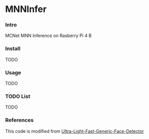 # MNNInfer
### Intro
MCNet MNN Inference on Rasberry Pi 4 B

### Install
TODO 

### Usage
TODO

### TODO List
TODO

### References
This code is modified from [Ultra-Light-Fast-Generic-Face-Detector](https://github.com/Linzaer/Ultra-Light-Fast-Generic-Face-Detector-1MB)